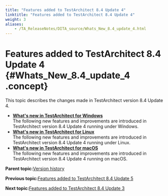 ```yaml
--- 
title: "Features added to TestArchitect 8.4 Update 4"
linktitle: "Features added to TestArchitect 8.4 Update 4"
weight: 3
aliases: 
    - /TA_ReleaseNotes/DITA_source/Whats_New_8.4_update_4.html
---
```

# Features added to TestArchitect 8.4 Update 4 {#Whats_New_8.4_update_4 .concept}

This topic describes the changes made in TestArchitect version 8.4 Update 4.

-   **[What's new in TestArchitect for Windows](../../TA_ReleaseNotes/DITA_source/Whats_New_Windows_8.4_update_4.html)**  
The following new features and improvements are introduced in TestArchitect version 8.4 Update 4 running under Windows.
-   **[What's new in TestArchitect for Linux](../../TA_ReleaseNotes/DITA_source/Whats_New_Linux_8.4_update_4.html)**  
The following new features and improvements are introduced in TestArchitect version 8.4 Update 4 running under Linux.
-   **[What's new in TestArchitect for macOS](../../TA_ReleaseNotes/DITA_source/Whats_New_Mac_8.4_update_4.html)**  
The following new features and improvements are introduced in TestArchitect version 8.4 Update 4 running on macOS.

**Parent topic:**[Version history](../../TA_ReleaseNotes/DITA_source/Version_History.html)

**Previous topic:**[Features added to TestArchitect 8.4 Update 5](../../TA_ReleaseNotes/DITA_source/Whats_New_8.4_update_5.html)

**Next topic:**[Features added to TestArchitect 8.4 Update 3](../../TA_ReleaseNotes/DITA_source/Whats_New_8.4_update_3.html)

